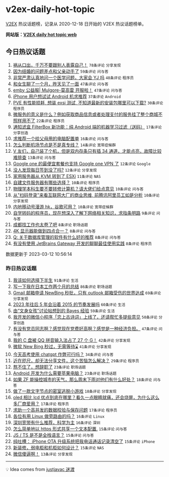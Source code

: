 # v2ex-daily-hot-topic

[V2EX](https://www.v2ex.com/) 热议话题榜，记录从 2020-12-18 日开始的 V2EX 热议话题榜单。

**网站版：[V2EX daily hot topic web](https://boojack.github.io/v2ex-daily-hot-topic-web/)**

## 今日热议话题

<!-- TODAY BEGIN -->

1. [祸从口出，千万不要跟别人表露自己！](https://www.v2ex.com/t/923313) `78条评论` `分享发现`
1. [因为结婚的问题差点和父亲动手了](https://www.v2ex.com/t/923378) `59条评论` `问与答`
1. [非常严肃认真地问一个医学问题，大家会 YJ 吗](https://www.v2ex.com/t/923351) `48条评论` `程序员`
1. [和女生聊了一个月，昨天见了一面](https://www.v2ex.com/t/923339) `47条评论` `问与答`
1. [emby 公益服| Mulgore-莫高雷 开服啦！](https://www.v2ex.com/t/923354) `47条评论` `问与答`
1. [iPhone 用户想试试 Android 机求推荐](https://www.v2ex.com/t/923324) `37条评论` `Android`
1. [PVE 有性能损耗, 想装 exsi 测试, 不知道最新的安装包哪里可以下载?](https://www.v2ex.com/t/923352) `30条评论` `程序员`
1. [微服务的意义是什么？例如获取商品信息或者处理支付的服务挂了整个商城不照样用不了](https://www.v2ex.com/t/923367) `22条评论` `程序员`
1. [通知滤盒 FilterBox 新功能：纯 Android 端的机器学习过滤（送码）](https://www.v2ex.com/t/923401) `17条评论` `分享创造`
1. [求推荐一个给父母用的电脑配置单](https://www.v2ex.com/t/923296) `16条评论` `问与答`
1. [怎么判断机场节点是不是真专线？](https://www.v2ex.com/t/923290) `14条评论` `宽带症候群`
1. [V 友们，自己装了个机，但是双内存条只有插 34 通道，才能点亮，故障比较难排查](https://www.v2ex.com/t/923341) `13条评论` `问与答`
1. [Google one 的最便宜套餐也支持 Google one VPN 了](https://www.v2ex.com/t/923301) `12条评论` `Google`
1. [没人发现每日签到没了吗?](https://www.v2ex.com/t/923293) `12条评论` `分享发现`
1. [家用服务器从 KVM 转到了 ESXi](https://www.v2ex.com/t/923358) `11条评论` `NAS`
1. [自建文件服务器有哪些选择？](https://www.v2ex.com/t/923400) `10条评论` `程序员`
1. [物理学本科生要不要转修计算机？请大佬们给点意见](https://www.v2ex.com/t/923343) `10条评论` `问与答`
1. [从"扫码登录"来看互联网大厂的商业思维, 前腾讯阿里员工如是分析](https://www.v2ex.com/t/923334) `10条评论` `分享发现`
1. [内地移动号漫游 hk，谷歌可用？](https://www.v2ex.com/t/923297) `10条评论` `宽带症候群`
1. [自学转码的程序员，现在想深入了解下网络相关知识，求指条明路](https://www.v2ex.com/t/923322) `9条评论` `问与答`
1. [成都找工作也太卷了吧](https://www.v2ex.com/t/923395) `8条评论` `职场话题`
1. [4K 显示器能做到四点合一？](https://www.v2ex.com/t/923359) `8条评论` `问与答`
1. [Q: 关于数据库管理的软件有什么好的推荐](https://www.v2ex.com/t/923328) `8条评论` `问与答`
1. [有没有使用 JetBrains Gateway 开发的聊聊最佳使用实践](https://www.v2ex.com/t/923315) `8条评论` `程序员`

数据更新于 2023-03-12 10:56:14

<!-- TODAY END -->

### 昨日热议话题

<!-- YESTERDAY BEGIN -->

1. [我该如何选择下半生](https://www.v2ex.com/t/923167) `91条评论` `生活`
1. [写一下我在日本工作两个月的总结](https://www.v2ex.com/t/923183) `86条评论` `职场话题`
1. [Gmail 邮箱申请 NewBing 秒批，只有 outlook 邮箱受伤的世界达成](https://www.v2ex.com/t/923079) `69条评论` `分享发现`
1. [2023 年往后 5 年会沿着 2015 的节奏发展吗](https://www.v2ex.com/t/923103) `60条评论` `生活`
1. [由“文身女孩”讨论帖想到的 Bayes 经验](https://www.v2ex.com/t/923074) `59条评论` `生活`
1. [我开发的微信小程序「恋上古诗词」上线了，还请帮忙多提些意见](https://www.v2ex.com/t/923086) `50条评论` `分享创造`
1. [有没有党员同志啊？感觉现在党费好高啊？感觉是一种经济负担。](https://www.v2ex.com/t/923152) `47条评论` `问与答`
1. [我的 C 盘被 QQ 拼音输入法占了 27 个 G！](https://www.v2ex.com/t/923072) `42条评论` `分享发现`
1. [微软 New Bing 秒过，无需等待⌛️](https://www.v2ex.com/t/923135) `41条评论` `分享发现`
1. [今天高考使用 chatgpt 作弊可行吗？](https://www.v2ex.com/t/923090) `34条评论` `问与答`
1. [近在咫尺，却无法分享文件，这个苦恼怎么解决？](https://www.v2ex.com/t/923225) `29条评论` `程序员`
1. [熬不住了，想辞职了](https://www.v2ex.com/t/923238) `23条评论` `职场话题`
1. [Android 开发为什么需要苹果电脑？](https://www.v2ex.com/t/923096) `23条评论` `职场话题`
1. [如果 ZF 能操控城市的天气，那么周末下雨对他们有什么好处？](https://www.v2ex.com/t/923153) `18条评论` `问与答`
1. [做了一款文字节点的密室逃脱小游戏](https://www.v2ex.com/t/923146) `18条评论` `分享发现`
1. [oled 相比 lcd 优点到底在哪里？看久一点眼睛就痛，还会烧屏，为什么这么多厂商爱用？](https://www.v2ex.com/t/923235) `17条评论` `程序员`
1. [求助一个高并发的数据校验与保存问题](https://www.v2ex.com/t/923207) `17条评论` `程序员`
1. [各位有用 Linux 做旁路由的吗？](https://www.v2ex.com/t/923240) `16条评论` `Linux`
1. [深圳宽带有什么推荐，科学为主](https://www.v2ex.com/t/923124) `16条评论` `深圳`
1. [怎么简单地以 https 形式共享一个文本配置.](https://www.v2ex.com/t/923251) `15条评论` `问与答`
1. [JS / TS 是不是全栈语言？](https://www.v2ex.com/t/923205) `15条评论` `问与答`
1. [纯吐槽： iPhone OTA 升级系统把我电话通话记录清空了](https://www.v2ex.com/t/923099) `15条评论` `iPhone`
1. [新装修，弱电柜和机柜如何设计？](https://www.v2ex.com/t/923069) `15条评论` `NAS`
1. [微信傻逼啊！](https://www.v2ex.com/t/923160) `13条评论` `分享发现`

<!-- YESTERDAY END -->

---

💡 Idea comes from [justjavac 迷渡](https://github.com/justjavac/)
